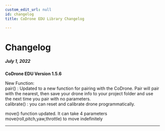 ```yaml
---
custom_edit_url: null
id: changelog
title: CoDrone EDU Library Changelog

---
```

# Changelog


##### July 1, 2022

**CoDrone EDU Version 1.5.6**

New Function:<br />
pair() : Updated to a new function for pairing with the CoDrone. Pair will pair with the nearest, then save your drone info to your project folder and use the next time you pair with no parameters.<br />
calibrate() : you can reset and calibrate drone programmatically.<br />

move() function updated.  It can take 4 parameters move(roll,pitch,yaw,throttle) to move indefinitely


---